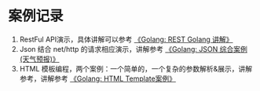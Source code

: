 # 案例记录

1. RestFul API演示，具体讲解可以参考 [《Golang: REST Golang 讲解》](http://www.merlinblog.site/posts/487b8e3a/)
2. Json 结合 net/http 的请求相应演示，讲解参考 [《Golang: JSON 综合案例(天气预报)》](www.merlinblog.site/posts/777e9274/)
3. HTML 模板编程，两个案例：一个简单的，一个复杂的参数解析&展示，讲解参考，讲解参考 [《Golang: HTML Template案例》](www.merlinblog.site/posts/690caed4/)